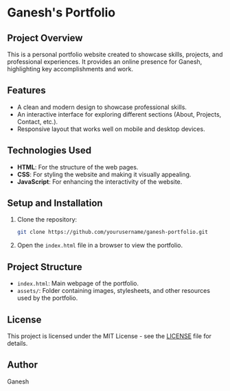 # Ganesh's Portfolio

## Project Overview
This is a personal portfolio website created to showcase skills, projects, and professional experiences. It provides an online presence for Ganesh, highlighting key accomplishments and work.

## Features
- A clean and modern design to showcase professional skills.
- An interactive interface for exploring different sections (About, Projects, Contact, etc.).
- Responsive layout that works well on mobile and desktop devices.

## Technologies Used
- **HTML**: For the structure of the web pages.
- **CSS**: For styling the website and making it visually appealing.
- **JavaScript**: For enhancing the interactivity of the website.

## Setup and Installation
1. Clone the repository: 
    ```bash
    git clone https://github.com/yourusername/ganesh-portfolio.git
    ```
2. Open the `index.html` file in a browser to view the portfolio.

## Project Structure
- `index.html`: Main webpage of the portfolio.
- `assets/`: Folder containing images, stylesheets, and other resources used by the portfolio.
  
## License
This project is licensed under the MIT License - see the [LICENSE](LICENSE) file for details.

## Author
Ganesh
